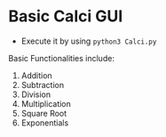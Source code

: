# Basic Calci GUI

* Execute it by using `python3 Calci.py`

Basic Functionalities include:

1. Addition
2. Subtraction
3. Division
4. Multiplication
5. Square Root
6. Exponentials
